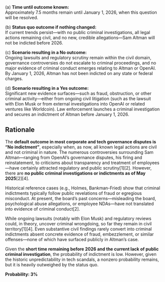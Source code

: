 (a) **Time until outcome known:**  
Approximately 7.5 months remain until January 1, 2026, when this question will be resolved.

(b) **Status quo outcome if nothing changed:**  
If current trends persist—with no public criminal investigations, all legal actions remaining civil, and no new, credible allegations—Sam Altman will not be indicted before 2026.

(c) **Scenario resulting in a No outcome:**  
Ongoing lawsuits and regulatory scrutiny remain within the civil domain, governance controversies do not escalate to criminal proceedings, and no major evidence of criminal conduct emerges relating to Altman or OpenAI. By January 1, 2026, Altman has not been indicted on any state or federal charges.

(d) **Scenario resulting in a Yes outcome:**  
Significant new evidence surfaces—such as fraud, obstruction, or other criminal activity—either from ongoing civil litigation (such as the lawsuit with Elon Musk or from external investigations into OpenAI or related ventures like Worldcoin). Law enforcement launches a criminal investigation and secures an indictment of Altman before January 1, 2026.

## Rationale

The **default outcome in most corporate and tech governance disputes is “No indictment”**, especially when, as now, all known legal actions are civil and not criminal in nature. The numerous controversies surrounding Sam Altman—ranging from OpenAI’s governance disputes, his firing and reinstatement, to criticisms about transparency and treatment of employees—have certainly attracted regulatory and public scrutiny[1][2]. However, there are **no public criminal investigations or indictments as of May 2025**[2][4].

Historical reference cases (e.g., Holmes, Bankman-Fried) show that criminal indictments typically follow public revelations of fraud or egregious misconduct. At present, the board’s past concerns—misleading the board, psychological abuse allegations, or employee NDAs—have not translated into evidence of criminal conduct[2].

While ongoing lawsuits (notably with Elon Musk) and regulatory reviews could, in theory, uncover criminal wrongdoing, so far they remain in civil territory[1][4]. Even substantive civil findings rarely convert into criminal indictments absent concrete evidence of fraud, embezzlement, or similar offenses—none of which have surfaced publicly in Altman’s case.

Given the **short time remaining before 2026 and the current lack of public criminal investigation**, the probability of indictment is low. However, given the historic unpredictability in tech scandals, a nonzero probability remains, but it is heavily outweighed by the status quo.

**Probability: 3%**